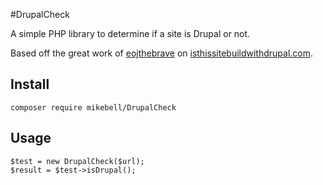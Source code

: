 #DrupalCheck

A simple PHP library to determine if a site is Drupal or not.
 
Based off the great work of [eojthebrave](eojthebrave) on [isthissitebuildwithdrupal.com](https://github.com/eojthebrave/isthissitebuiltwithdrupal_com).

## Install

```composer require mikebell/DrupalCheck```

## Usage

```
$test = new DrupalCheck($url);
$result = $test->isDrupal();
```